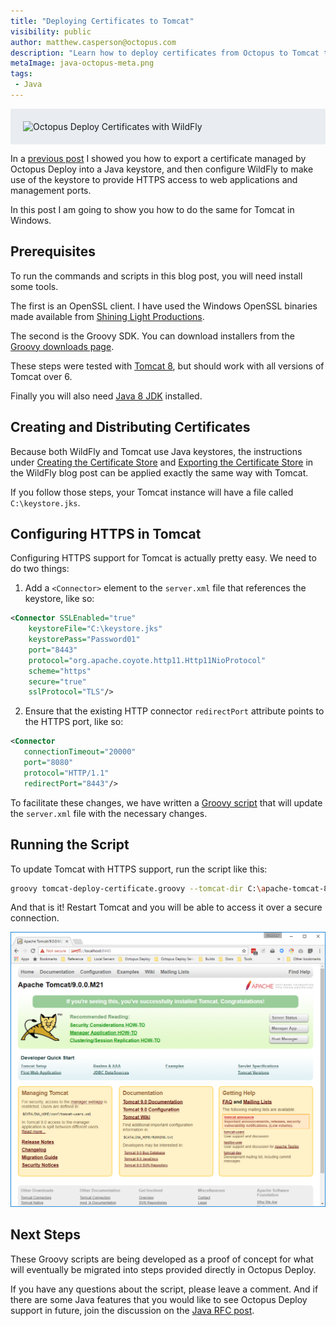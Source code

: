 ```yaml
---
title: "Deploying Certificates to Tomcat"
visibility: public
author: matthew.casperson@octopus.com
description: "Learn how to deploy certificates from Octopus to Tomcat to enable HTTPS support"
metaImage: java-octopus-meta.png
tags:
 - Java
---
```


<div style="background-color:#e9edf2;">
<img style="display:block; margin: 0 auto; padding: 20px 0 20px 20px;" alt="Octopus Deploy Certificates with WildFly" src="https://i.octopus.com/blog/2017-06/java-octopus.png" />
</div>

In a [previous post](https://octopus.com/blog/wildfly-https) I showed you how to export a certificate managed by Octopus Deploy into a Java keystore, and then configure WildFly to make use of the keystore to provide HTTPS access to web applications and management ports.

In this post I am going to show you how to do the same for Tomcat in Windows.

## Prerequisites

To run the commands and scripts in this blog post, you will need install some tools.

The first is an OpenSSL client. I have used the Windows OpenSSL binaries made available from [Shining Light Productions](https://slproweb.com/products/Win32OpenSSL.html).

The second is the Groovy SDK. You can download installers from the [Groovy downloads page](http://groovy-lang.org/download.html).

These steps were tested with [Tomcat 8](https://tomcat.apache.org/download-80.cgi), but should work with all versions of Tomcat over 6.

Finally you will also need [Java 8 JDK](http://www.oracle.com/technetwork/java/javase/downloads/jdk8-downloads-2133151.html) installed.

## Creating and Distributing Certificates

Because both WildFly and Tomcat use Java keystores, the instructions under [Creating the Certificate Store](https://octopus.com/blog/wildfly-https#creating-the-certificate-store) and [Exporting the Certificate Store](https://octopus.com/blog/wildfly-https#exporting-the-certificate-store) in the WildFly blog post can be applied exactly the same way with Tomcat.

If you follow those steps, your Tomcat instance will have a file called `C:\keystore.jks`.

## Configuring HTTPS in Tomcat

Configuring HTTPS support for Tomcat is actually pretty easy. We need to do two things:

1. Add a `<Connector>` element to the `server.xml` file that references the keystore, like so:
```xml
<Connector SSLEnabled="true"
    keystoreFile="C:\keystore.jks"
    keystorePass="Password01"
    port="8443"
    protocol="org.apache.coyote.http11.Http11NioProtocol"
    scheme="https"
    secure="true"
    sslProtocol="TLS"/>
```  
2. Ensure that the existing HTTP connector `redirectPort` attribute points to the HTTPS port, like so:
```xml
<Connector
   connectionTimeout="20000"
   port="8080"
   protocol="HTTP/1.1"
   redirectPort="8443"/>
```

To facilitate these changes, we have written a [Groovy script](https://github.com/OctopusDeploy/JBossDeployment/blob/master/tomcat-deploy-certificate.groovy) that will update the `server.xml` file with the necessary changes.

## Running the Script

To update Tomcat with HTTPS support, run the script like this:
```bash
groovy tomcat-deploy-certificate.groovy --tomcat-dir C:\apache-tomcat-8.5.15 --https-port 8443 --http-port 8080 --keystore-file C:\keystore.jks --keystore-password Password01
```

And that is it! Restart Tomcat and you will be able to access it over a secure connection.

![Tomcat HTTPS](tomcat-https.png)

## Next Steps
These Groovy scripts are being developed as a proof of concept for what will eventually be migrated into steps provided directly in Octopus Deploy.

If you have any questions about the script, please leave a comment. And if there are some Java features that you would like to see Octopus Deploy  support in future, join the discussion on the [Java RFC post](https://octopus.com/blog/java-rfc).
